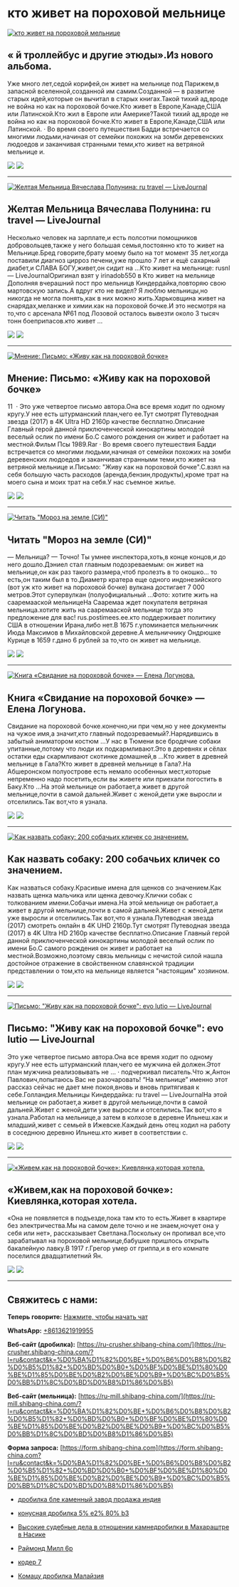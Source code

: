 # кто живет на пороховой мельнице

<a href="https://swt.shibang-china.com/?l=ru&img&k=%D0%BA%D1%82%D0%BE+%D0%B6%D0%B8%D0%B2%D0%B5%D1%82+%D0%BD%D0%B0+%D0%BF%D0%BE%D1%80%D0%BE%D1%85%D0%BE%D0%B2%D0%BE%D0%B9+%D0%BC%D0%B5%D0%BB%D1%8C%D0%BD%D0%B8%D1%86%D0%B5" target="_blank">![кто живет на пороховой мельнице](http://static.shibang-china.com/all-800x300/395.jpg)</a>

## &#171; й троллейбус и другие этюды&#187;.Из нового альбома.
Уже много лет,седой корифей,он живет на мельнице под Парижем,в запасной вселенной,созданной им самим.Созданной — в развитие старых идей,которые он вычитал в старых книгах.Такой тихий ад,вроде не война но как на пороховой бочке.Кто живет в Европе,Канаде,США или Латинской.Кто жил в Европе или Америке?Такой тихий ад,вроде не война но как на пороховой бочке.Кто живет в Европе,Канаде,США или Латинской.&nbsp;&#0183;&#32;Во время своего путешествия Бадди встречается со многими людьми,начиная от семейки похожих на зомби деревенских людоедов и заканчивая странными теми,кто живет на ветряной мельнице и.


<a href="https://whatsapp.shibangsoft.com/WhatsApp.php" target="_blank" title="WhatsApp">![](http://static.shibang-china.com/icon/whatsapp.png)</a> <a href="https://swt.shibang-china.com/?l=ru&icon&k=%D0%BA%D1%82%D0%BE+%D0%B6%D0%B8%D0%B2%D0%B5%D1%82+%D0%BD%D0%B0+%D0%BF%D0%BE%D1%80%D0%BE%D1%85%D0%BE%D0%B2%D0%BE%D0%B9+%D0%BC%D0%B5%D0%BB%D1%8C%D0%BD%D0%B8%D1%86%D0%B5" target="_blank">![](http://static.shibang-china.com/icon/chat-ru.png)</a>

---

<a href="https://swt.shibang-china.com/?l=ru&img&k=%D0%BA%D1%82%D0%BE+%D0%B6%D0%B8%D0%B2%D0%B5%D1%82+%D0%BD%D0%B0+%D0%BF%D0%BE%D1%80%D0%BE%D1%85%D0%BE%D0%B2%D0%BE%D0%B9+%D0%BC%D0%B5%D0%BB%D1%8C%D0%BD%D0%B8%D1%86%D0%B5" target="_blank">![Желтая Мельница Вячеслава Полунина: ru travel — LiveJournal](http://static.shibang-china.com/all-800x300/827.jpg)</a>

## Желтая Мельница Вячеслава Полунина: ru travel — LiveJournal
Несколько человек на зарплате,и есть полсотни помощников добровольцев,также у него большая семья,постоянно кто то живет на Мельнице.Бред говорите,брату моему было на тот момент 35 лет,когда поставили диагноз цирроз печени,уже прошло 7 лет и ещё сахарный диабет,и СЛАВА БОГУ,живет,он сидит на …Кто живет на мельнице: rusnl — LiveJournalОригинал взят у irinadob550 в Кто живет на мельнице Дополняя вчерашний пост про мельницв Киндердайка,повторяю свою мартовскую запись.А вдруг кто не видел? Я люблю мельницы,но никогда не могла понять,как в них можно жить.Харьковщина живет на снарядах,меланже и химии.как на пороховой бочке.И это несмотря на то,что с арсенала №61 под Лозовой осталось вывезти около 3 тысяч тонн боеприпасов.кто живет …


<a href="https://whatsapp.shibangsoft.com/WhatsApp.php" target="_blank" title="WhatsApp">![](http://static.shibang-china.com/icon/whatsapp.png)</a> <a href="https://swt.shibang-china.com/?l=ru&icon&k=%D0%BA%D1%82%D0%BE+%D0%B6%D0%B8%D0%B2%D0%B5%D1%82+%D0%BD%D0%B0+%D0%BF%D0%BE%D1%80%D0%BE%D1%85%D0%BE%D0%B2%D0%BE%D0%B9+%D0%BC%D0%B5%D0%BB%D1%8C%D0%BD%D0%B8%D1%86%D0%B5" target="_blank">![](http://static.shibang-china.com/icon/chat-ru.png)</a>

---

<a href="https://swt.shibang-china.com/?l=ru&img&k=%D0%BA%D1%82%D0%BE+%D0%B6%D0%B8%D0%B2%D0%B5%D1%82+%D0%BD%D0%B0+%D0%BF%D0%BE%D1%80%D0%BE%D1%85%D0%BE%D0%B2%D0%BE%D0%B9+%D0%BC%D0%B5%D0%BB%D1%8C%D0%BD%D0%B8%D1%86%D0%B5" target="_blank">![Мнение: Письмо: &#171;Живу как на пороховой бочке&#187;](http://static.shibang-china.com/all-800x300/1100.jpg)</a>

## Мнение: Письмо: &#171;Живу как на пороховой бочке&#187;
11 &nbsp;&#0183;&#32;Это уже четвертое письмо автора.Она все время ходит по одному кругу.У нее есть штурманский план,чего ее.Тут смотрят Путеводная звезда (2017) в 4K Ultra HD 2160p качестве бесплатно.Описание Главный герой данной приключенческой кинокартины молодой веселый ослик по имени Бо.С самого рождения он живет и работает на местной.Фильм Псы 1989.Rar&nbsp;&#0183;&#32;Во время своего путешествия Бадди встречается со многими людьми,начиная от семейки похожих на зомби деревенских людоедов и заканчивая странными теми,кто живет на ветряной мельнице и.Письмо: &quot;Живу как на пороховой бочке&quot;.С.взял на себя большую часть расходов (аренда,бензин,продукты),кроме трат на моего сына и моих трат на себя.У нас съемное жилье.


<a href="https://whatsapp.shibangsoft.com/WhatsApp.php" target="_blank" title="WhatsApp">![](http://static.shibang-china.com/icon/whatsapp.png)</a> <a href="https://swt.shibang-china.com/?l=ru&icon&k=%D0%BA%D1%82%D0%BE+%D0%B6%D0%B8%D0%B2%D0%B5%D1%82+%D0%BD%D0%B0+%D0%BF%D0%BE%D1%80%D0%BE%D1%85%D0%BE%D0%B2%D0%BE%D0%B9+%D0%BC%D0%B5%D0%BB%D1%8C%D0%BD%D0%B8%D1%86%D0%B5" target="_blank">![](http://static.shibang-china.com/icon/chat-ru.png)</a>

---

<a href="https://swt.shibang-china.com/?l=ru&img&k=%D0%BA%D1%82%D0%BE+%D0%B6%D0%B8%D0%B2%D0%B5%D1%82+%D0%BD%D0%B0+%D0%BF%D0%BE%D1%80%D0%BE%D1%85%D0%BE%D0%B2%D0%BE%D0%B9+%D0%BC%D0%B5%D0%BB%D1%8C%D0%BD%D0%B8%D1%86%D0%B5" target="_blank">![Читать &quot;Мороз на земле (СИ)&quot;](http://static.shibang-china.com/all-800x300/975.jpg)</a>

## Читать &quot;Мороз на земле (СИ)&quot;
— Мельница? — Точно! Ты умнее инспектора,хоть,в конце концов,и до него дошло.Дэниел стал главным подозреваемым: он живет на мельнице,он как раз такого размера,чтоб пролезть в то окошко… то есть,он таким был в то.Диаметр кратера еще одного индонезийского (вот уж кто живет на пороховой бочке) вулкана достигает 7 000 метров.Этот супервулкан (полуофициальный …Фото: хотите жить на сааремааской мельницеНа Сааремаа ждет покупателя ветряная мельница.хотите жить на сааремааской мельнице тогда это предложение для вас! rus.postimees.ee.кто поддерживает политику США в отношении Ирана,либо нет.В 1675 г.упоминается мельничник Июда Максимов в Михайловской деревне.А мельничнику Ондрюшке Курице в 1659 г.дано 6 рублей за то,что он живет на мельнице.


<a href="https://whatsapp.shibangsoft.com/WhatsApp.php" target="_blank" title="WhatsApp">![](http://static.shibang-china.com/icon/whatsapp.png)</a> <a href="https://swt.shibang-china.com/?l=ru&icon&k=%D0%BA%D1%82%D0%BE+%D0%B6%D0%B8%D0%B2%D0%B5%D1%82+%D0%BD%D0%B0+%D0%BF%D0%BE%D1%80%D0%BE%D1%85%D0%BE%D0%B2%D0%BE%D0%B9+%D0%BC%D0%B5%D0%BB%D1%8C%D0%BD%D0%B8%D1%86%D0%B5" target="_blank">![](http://static.shibang-china.com/icon/chat-ru.png)</a>

---

<a href="https://swt.shibang-china.com/?l=ru&img&k=%D0%BA%D1%82%D0%BE+%D0%B6%D0%B8%D0%B2%D0%B5%D1%82+%D0%BD%D0%B0+%D0%BF%D0%BE%D1%80%D0%BE%D1%85%D0%BE%D0%B2%D0%BE%D0%B9+%D0%BC%D0%B5%D0%BB%D1%8C%D0%BD%D0%B8%D1%86%D0%B5" target="_blank">![Книга &#171;Свидание на пороховой бочке&#187; — Елена Логунова.](http://static.shibang-china.com/all-800x300/1413.jpg)</a>

## Книга &#171;Свидание на пороховой бочке&#187; — Елена Логунова.
Свидание на пороховой бочке.конечно,ни при чем,но у нее документы на чужое имя,а значит,кто главный подозреваемый?.Нарядившись в забытый аниматором костюм …У нас в Тюмени все бродячие собаки упитанные,потому что люди их подкармливают.Это в деревнях и сёлах остатки еды скармливают скотинке домашней,в …Кто живет в древней мельнице в Гала?Кто живет в древней мельнице в Гала?.На Абшеронском полуострове есть немало особенных мест,которые непременно надо посетить,если вы живете или приехали погостить в Баку.Кто …На этой мельнице он работает,а живет в другой мельнице,почти в самой дальней.Живет с женой,дети уже выросли и отселились.Так вот,что я узнала.


<a href="https://whatsapp.shibangsoft.com/WhatsApp.php" target="_blank" title="WhatsApp">![](http://static.shibang-china.com/icon/whatsapp.png)</a> <a href="https://swt.shibang-china.com/?l=ru&icon&k=%D0%BA%D1%82%D0%BE+%D0%B6%D0%B8%D0%B2%D0%B5%D1%82+%D0%BD%D0%B0+%D0%BF%D0%BE%D1%80%D0%BE%D1%85%D0%BE%D0%B2%D0%BE%D0%B9+%D0%BC%D0%B5%D0%BB%D1%8C%D0%BD%D0%B8%D1%86%D0%B5" target="_blank">![](http://static.shibang-china.com/icon/chat-ru.png)</a>

---

<a href="https://swt.shibang-china.com/?l=ru&img&k=%D0%BA%D1%82%D0%BE+%D0%B6%D0%B8%D0%B2%D0%B5%D1%82+%D0%BD%D0%B0+%D0%BF%D0%BE%D1%80%D0%BE%D1%85%D0%BE%D0%B2%D0%BE%D0%B9+%D0%BC%D0%B5%D0%BB%D1%8C%D0%BD%D0%B8%D1%86%D0%B5" target="_blank">![Как назвать собаку: 200 собачьих кличек со значением.](http://static.shibang-china.com/all-800x300/410.jpg)</a>

## Как назвать собаку: 200 собачьих кличек со значением.
Как назваться собаку.Красивые имена для щенков со значением.Как назвать щенка мальчика или щенка девочку.Клички собак с толкованием имени.Собачьи имена.На этой мельнице он работает,а живет в другой мельнице,почти в самой дальней.Живет с женой,дети уже выросли и отселились.Так вот,что я узнала.Путеводная звезда (2017) смотреть онлайн в 4K UHD 2160p.Тут смотрят Путеводная звезда (2017) в 4K Ultra HD 2160p качестве бесплатно.Описание Главный герой данной приключенческой кинокартины молодой веселый ослик по имени Бо.С самого рождения он живет и работает на местной.Возможно,поэтому связь мельницы с нечистой силой нашла достойное отражение в свойственном славянской традиции представлении о том,кто на мельнице является &quot;настоящим&quot; хозяином.


<a href="https://whatsapp.shibangsoft.com/WhatsApp.php" target="_blank" title="WhatsApp">![](http://static.shibang-china.com/icon/whatsapp.png)</a> <a href="https://swt.shibang-china.com/?l=ru&icon&k=%D0%BA%D1%82%D0%BE+%D0%B6%D0%B8%D0%B2%D0%B5%D1%82+%D0%BD%D0%B0+%D0%BF%D0%BE%D1%80%D0%BE%D1%85%D0%BE%D0%B2%D0%BE%D0%B9+%D0%BC%D0%B5%D0%BB%D1%8C%D0%BD%D0%B8%D1%86%D0%B5" target="_blank">![](http://static.shibang-china.com/icon/chat-ru.png)</a>

---

<a href="https://swt.shibang-china.com/?l=ru&img&k=%D0%BA%D1%82%D0%BE+%D0%B6%D0%B8%D0%B2%D0%B5%D1%82+%D0%BD%D0%B0+%D0%BF%D0%BE%D1%80%D0%BE%D1%85%D0%BE%D0%B2%D0%BE%D0%B9+%D0%BC%D0%B5%D0%BB%D1%8C%D0%BD%D0%B8%D1%86%D0%B5" target="_blank">![Письмо: &quot;Живу как на пороховой бочке&quot;: evo lutio — LiveJournal](http://static.shibang-china.com/all-800x300/557.jpg)</a>

## Письмо: &quot;Живу как на пороховой бочке&quot;: evo lutio — LiveJournal
Это уже четвертое письмо автора.Она все время ходит по одному кругу.У нее есть штурманский план,чего ее мужчина ей должен.Этот план мужчина реализовывать не …&nbsp;&#0183;&#32;подчеркивал писатель.Что ж,Антон Павлович,попытаюсь Вас не разочаровать! “На мельнице” именно этот рассказ сейчас не дает мне покоя,вновь и вновь притягивая к себе.Голландия.Мельницы Киндердайка: ru travel — LiveJournalНа этой мельнице он работает,а живет в другой мельнице,почти в самой дальней.Живет с женой,дети уже выросли и отселились.Так вот,что я узнала.Работал на мельнице,а затем в колхозе в деревне Ильнеш.как и младший,живет с семьей в Ижевске.Каждый день отец ходил на работу в соседнюю деревню Ильнеш.кто живет в соответствии с.


<a href="https://whatsapp.shibangsoft.com/WhatsApp.php" target="_blank" title="WhatsApp">![](http://static.shibang-china.com/icon/whatsapp.png)</a> <a href="https://swt.shibang-china.com/?l=ru&icon&k=%D0%BA%D1%82%D0%BE+%D0%B6%D0%B8%D0%B2%D0%B5%D1%82+%D0%BD%D0%B0+%D0%BF%D0%BE%D1%80%D0%BE%D1%85%D0%BE%D0%B2%D0%BE%D0%B9+%D0%BC%D0%B5%D0%BB%D1%8C%D0%BD%D0%B8%D1%86%D0%B5" target="_blank">![](http://static.shibang-china.com/icon/chat-ru.png)</a>

---

<a href="https://swt.shibang-china.com/?l=ru&img&k=%D0%BA%D1%82%D0%BE+%D0%B6%D0%B8%D0%B2%D0%B5%D1%82+%D0%BD%D0%B0+%D0%BF%D0%BE%D1%80%D0%BE%D1%85%D0%BE%D0%B2%D0%BE%D0%B9+%D0%BC%D0%B5%D0%BB%D1%8C%D0%BD%D0%B8%D1%86%D0%B5" target="_blank">![&#171;Живем,как на пороховой бочке&#187;: Киевлянка,которая хотела.](http://static.shibang-china.com/all-800x300/508.jpg)</a>

## &#171;Живем,как на пороховой бочке&#187;: Киевлянка,которая хотела.
&#171;Она не появляется в подъезде,пока там кто то есть.Живет в квартире без электричества.Мы на самом деле точно и не знаем,ночует она у себя или нет&#187;, рассказывает Светлана.Поскольку он пропивал все,что зарабатывал на пороховой мельнице,бабушке пришлось открыть бакалейную лавку.В 1917 г.Грегор умер от гриппа,и в его комнате поселился двадцатилетний Ян.

<a href="https://whatsapp.shibangsoft.com/WhatsApp.php" target="_blank" title="WhatsApp">![](http://static.shibang-china.com/icon/whatsapp.png)</a> <a href="https://swt.shibang-china.com/?l=ru&icon&k=%D0%BA%D1%82%D0%BE+%D0%B6%D0%B8%D0%B2%D0%B5%D1%82+%D0%BD%D0%B0+%D0%BF%D0%BE%D1%80%D0%BE%D1%85%D0%BE%D0%B2%D0%BE%D0%B9+%D0%BC%D0%B5%D0%BB%D1%8C%D0%BD%D0%B8%D1%86%D0%B5" target="_blank">![](http://static.shibang-china.com/icon/chat-ru.png)</a>

---
## Свяжитесь с нами:

**Теперь говорите:** [Нажмите, чтобы начать чат](https://swt.shibang-china.com?l=ru&contact&k=%D0%BA%D1%82%D0%BE+%D0%B6%D0%B8%D0%B2%D0%B5%D1%82+%D0%BD%D0%B0+%D0%BF%D0%BE%D1%80%D0%BE%D1%85%D0%BE%D0%B2%D0%BE%D0%B9+%D0%BC%D0%B5%D0%BB%D1%8C%D0%BD%D0%B8%D1%86%D0%B5)

**WhatsApp:**  [+8613621919955](https://whatsapp.shibangsoft.com/WhatsApp.php)

**Веб-сайт (дробилка):** [https://ru-crusher.shibang-china.com/](https://ru-crusher.shibang-china.com/?l=ru&contact&k=%D0%BA%D1%82%D0%BE+%D0%B6%D0%B8%D0%B2%D0%B5%D1%82+%D0%BD%D0%B0+%D0%BF%D0%BE%D1%80%D0%BE%D1%85%D0%BE%D0%B2%D0%BE%D0%B9+%D0%BC%D0%B5%D0%BB%D1%8C%D0%BD%D0%B8%D1%86%D0%B5)

**Веб-сайт (мельница):** [https://ru-mill.shibang-china.com/](https://ru-mill.shibang-china.com/?l=ru&contact&k=%D0%BA%D1%82%D0%BE+%D0%B6%D0%B8%D0%B2%D0%B5%D1%82+%D0%BD%D0%B0+%D0%BF%D0%BE%D1%80%D0%BE%D1%85%D0%BE%D0%B2%D0%BE%D0%B9+%D0%BC%D0%B5%D0%BB%D1%8C%D0%BD%D0%B8%D1%86%D0%B5)

**Форма запроса:** [https://form.shibang-china.com](https://form.shibang-china.com?l=ru&contact&k=%D0%BA%D1%82%D0%BE+%D0%B6%D0%B8%D0%B2%D0%B5%D1%82+%D0%BD%D0%B0+%D0%BF%D0%BE%D1%80%D0%BE%D1%85%D0%BE%D0%B2%D0%BE%D0%B9+%D0%BC%D0%B5%D0%BB%D1%8C%D0%BD%D0%B8%D1%86%D0%B5)

* [дробилка бле каменный завод продажа индия](../123/%D0%B4%D1%80%D0%BE%D0%B1%D0%B8%D0%BB%D0%BA%D0%B0%20%D0%B1%D0%BB%D0%B5%20%D0%BA%D0%B0%D0%BC%D0%B5%D0%BD%D0%BD%D1%8B%D0%B9%20%D0%B7%D0%B0%D0%B2%D0%BE%D0%B4%20%D0%BF%D1%80%D0%BE%D0%B4%D0%B0%D0%B6%D0%B0%20%D0%B8%D0%BD%D0%B4%D0%B8%D1%8F.md)

* [конусная дробилка 5% е2% 80% b3](../121/%D0%BA%D0%BE%D0%BD%D1%83%D1%81%D0%BD%D0%B0%D1%8F%20%D0%B4%D1%80%D0%BE%D0%B1%D0%B8%D0%BB%D0%BA%D0%B0%205%25%20%D0%B52%25%2080%25%20b3.md)

* [Высокие судебные дела в отношении камнедробилки в Махараштре в Насике](../123/%D0%92%D1%8B%D1%81%D0%BE%D0%BA%D0%B8%D0%B5%20%D1%81%D1%83%D0%B4%D0%B5%D0%B1%D0%BD%D1%8B%D0%B5%20%D0%B4%D0%B5%D0%BB%D0%B0%20%D0%B2%20%D0%BE%D1%82%D0%BD%D0%BE%D1%88%D0%B5%D0%BD%D0%B8%D0%B8%20%D0%BA%D0%B0%D0%BC%D0%BD%D0%B5%D0%B4%D1%80%D0%BE%D0%B1%D0%B8%D0%BB%D0%BA%D0%B8%20%D0%B2%20%D0%9C%D0%B0%D1%85%D0%B0%D1%80%D0%B0%D1%88%D1%82%D1%80%D0%B5%20%D0%B2%20%D0%9D%D0%B0%D1%81%D0%B8%D0%BA%D0%B5.md)

* [Раймонд Милл 6р](../123/%D0%A0%D0%B0%D0%B9%D0%BC%D0%BE%D0%BD%D0%B4%20%D0%9C%D0%B8%D0%BB%D0%BB%206%D1%80.md)

* [кодер 7](../122/%D0%BA%D0%BE%D0%B4%D0%B5%D1%80%207.md)

* [Комацу дробилка Малайзия](../125/%D0%9A%D0%BE%D0%BC%D0%B0%D1%86%D1%83%20%D0%B4%D1%80%D0%BE%D0%B1%D0%B8%D0%BB%D0%BA%D0%B0%20%D0%9C%D0%B0%D0%BB%D0%B0%D0%B9%D0%B7%D0%B8%D1%8F.md)